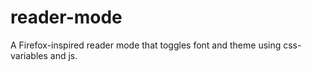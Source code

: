 # reader-mode
A Firefox-inspired reader mode that toggles font and theme using css-variables and js.
